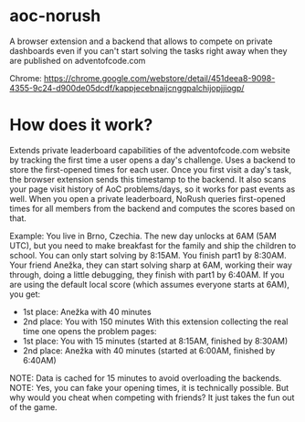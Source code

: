 # aoc-norush

A browser extension and a backend that allows to compete on private dashboards even if you can't start solving the tasks right away when they are published on adventofcode.com

Chrome: https://chrome.google.com/webstore/detail/451deea8-9098-4355-9c24-d900de05dcdf/kappjecebnaijcnggpalchijopjjiogp/

# How does it work?

Extends private leaderboard capabilities of the adventofcode.com website by tracking the first time a user opens a day's challenge.
Uses a backend to store the first-opened times for each user.
Once you first visit a day's task, the browser extension sends this timestamp to the backend. It also scans your page visit history of AoC problems/days, so it works for past events as well.
When you open a private leaderboard, NoRush queries first-opened times for all members from the backend and computes the scores based on that.

Example:
You live in Brno, Czechia. The new day unlocks at 6AM (5AM UTC), but you need to make breakfast for the family and ship the children to school. You can only start solving by 8:15AM. You finish part1 by 8:30AM.
Your friend Anežka, they can start solving sharp at 6AM, working their way through, doing a little debugging, they finish with part1 by 6:40AM.
If you are using the default local score (which assumes everyone starts at 6AM), you get:
- 1st place: Anežka with 40 minutes
- 2nd place: You with 150 minutes
With this extension collecting the real time one opens the problem pages:
- 1st place: You with 15 minutes (started at 8:15AM, finished by 8:30AM)
- 2nd place: Anežka with 40 minutes (started at 6:00AM, finished by 6:40AM)

NOTE: Data is cached for 15 minutes to avoid overloading the backends.
NOTE: Yes, you can fake your opening times, it is technically possible. But why would you cheat when competing with friends? It just takes the fun out of the game.
